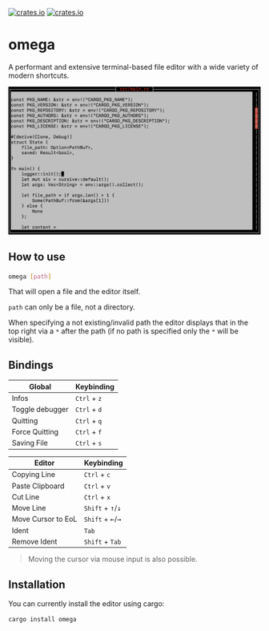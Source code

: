 [![crates.io](https://img.shields.io/crates/v/omega.svg)](https://crates.io/crates/omega)
[![crates.io](https://img.shields.io/crates/d/omega.svg)](https://crates.io/crates/omega)

# omega

A performant and extensive terminal-based file editor with a wide variety of modern shortcuts.

<img src="images/screenshot.png" width="650"/>

## How to use

```bash
omega [path]
```
That will open a file and the editor itself.

`path` can only be a file, not a directory.

When specifying a not existing/invalid path the editor displays that in the top right via a `*` after the path (if no path is specified only the `*` will be visible).

## Bindings

| Global          | Keybinding   |
| --------------- | ------------ |
| Infos           | `Ctrl` + `z` |
| Toggle debugger | `Ctrl` + `d` |
| Quitting        | `Ctrl` + `q` |
| Force Quitting  | `Ctrl` + `f` |
| Saving File     | `Ctrl` + `s` |

| Editor             | Keybinding                                    |
| ------------------ | --------------------------------------------- |
| Copying Line       | `Ctrl` + `c`                                  |
| Paste Clipboard    | `Ctrl` + `v`                                  |
| Cut Line           | `Ctrl` + `x`                                  |
| Move Line          | `Shift` + <kbd>&uarr;</kbd>/<kbd>&darr;</kbd> |
| Move Cursor to EoL | `Shift` + <kbd>&larr;</kbd>/<kbd>&rarr;</kbd> |
| Ident              | `Tab`                                         |
| Remove Ident       | `Shift` + `Tab`                               |

> Moving the cursor via mouse input is also possible.

## Installation

You can currently install the editor using cargo:
```bash
cargo install omega
```
